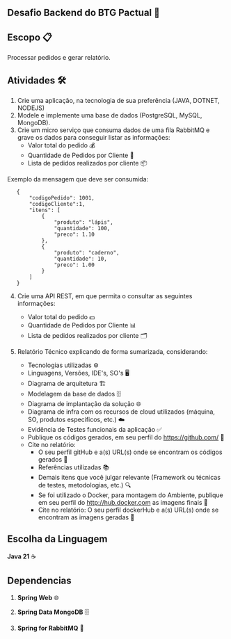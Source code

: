 ## Desafio Backend do BTG Pactual 🚀

## Escopo 📋
Processar pedidos e gerar relatório.

## Atividades 🛠️
1. Crie uma aplicação, na tecnologia de sua preferência (JAVA, DOTNET, NODEJS)
2. Modele e implemente uma base de dados (PostgreSQL, MySQL, MongoDB).
3. Crie um micro serviço que consuma dados de uma fila RabbitMQ e grave os dados para conseguir listar as informações:
   - Valor total do pedido 💰
   - Quantidade de Pedidos por Cliente 👤
   - Lista de pedidos realizados por cliente 📦

Exemplo da mensagem que deve ser consumida:

```
   {
       "codigoPedido": 1001,
       "codigoCliente":1,
       "itens": [
           {
               "produto": "lápis",
               "quantidade": 100,
               "preco": 1.10
           },
           {
               "produto": "caderno",
               "quantidade": 10,
               "preco": 1.00
           }
       ]
   }
```


4. Crie uma API REST, em que permita o consultar as seguintes informações:
   - Valor total do pedido 💵
   - Quantidade de Pedidos por Cliente 📊
   - Lista de pedidos realizados por cliente 🗂️
   

5. Relatório Técnico explicando de forma sumarizada, considerando:
   - Tecnologias utilizadas ⚙️
   - Linguagens, Versões, IDE's, SO's 🖥️
   - Diagrama de arquitetura 🏗️
   - Modelagem da base de dados 🗄️
   - Diagrama de implantação da solução 🌐
   - Diagrama de infra com os recursos de cloud utilizados (máquina, SO, produtos específicos, etc.) ☁️
   - Evidência de Testes funcionais da aplicação ✅
   - Publique os códigos gerados, em seu perfil do https://github.com/ 📂
   - Cite no relatório: 
     - O seu perfil gitHub e a(s) URL(s) onde se encontram os códigos gerados 🔗
     - Referências utilizadas 📚
     - Demais itens que você julgar relevante (Framework ou técnicas de testes, metodologias, etc.) 🔍
     - Se foi utilizado o Docker, para montagem do Ambiente, publique em seu perfil do http://hub.docker.com as imagens finais 🐳
     - Cite no relatório: O seu perfil dockerHub e a(s) URL(s) onde se encontram as imagens geradas 🔗

## Escolha da Linguagem

**Java 21** ☕️

## Dependencias

1. **Spring Web** 🌐

2. **Spring Data MongoDB** 🗄️

3. **Spring for RabbitMQ** 🐇
